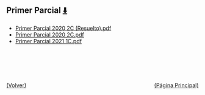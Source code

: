
<html>
<body>
<h2>Primer Parcial <a href="https://downgit.github.io/#/home?url=https://github.com/Apuntes-FIUBA/Apuntes-Electronica/tree/main/82 - Física/8202 - Fisica II/Examenes/Parciales/Primer Parcial" style="font-size:20px">  ⬇️ </a></h2>
<ul>
    <li><a href="Primer Parcial 2020 2C (Resuelto).pdf">Primer Parcial 2020 2C (Resuelto).pdf</a></li>
    <li><a href="Primer Parcial 2020 2C.pdf">Primer Parcial 2020 2C.pdf</a></li>
    <li><a href="Primer Parcial 2021 1C.pdf">Primer Parcial 2021 1C.pdf</a></li>
</ul>
</body>
</html>














<br><br><br><br><br><a href="../" style="float: left">(Volver)</a> <a href="https://apuntes-fiuba.github.io/Apuntes-Electronica" style="float: right">(Página Principal)</a>
